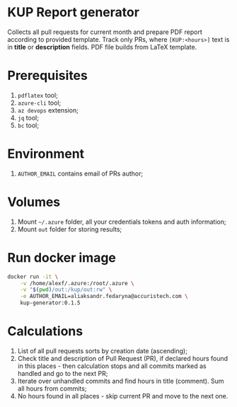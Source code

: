 # KUP Report generator
Collects all pull requests for current month and prepare PDF report according to provided template. Track only PRs, where `[KUP:<hours>]` text is in **title** or **description** fields. PDF file builds from LaTeX template.

# Prerequisites
1. `pdflatex` tool;
2. `azure-cli` tool;
3. `az devops` extension;
4. `jq` tool;
4. `bc` tool;

# Environment
1. `AUTHOR_EMAIL` contains email of PRs author;

# Volumes
1. Mount `~/.azure` folder, all your credentials tokens and auth information;
2. Mount `out` folder for storing results;

# Run docker image
``` bash
docker run -it \
    -v /home/alexf/.azure:/root/.azure \
    -v "$(pwd)/out:/kup/out:rw" \
    -e AUTHOR_EMAIL=aliaksandr.fedaryna@accuristech.com \
    kup-generator:0.1.5
```

# Calculations 
1. List of all pull requests sorts by creation date (ascending);
2. Check title and description of Pull Request (PR), if declared hours found in this places - then calculation stops and all commits marked as handled and go to the next PR;
3. Iterate over unhandled commits and find hours in title (comment). Sum all hours from commits;
4. No hours found in all places - skip current PR and move to the next one.